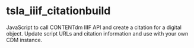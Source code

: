 # tsla_iiif_citationbuild
JavaScript to call CONTENTdm IIIF API and create a citation for a digital object. Update script URLs and citation information and use with your own CDM instance. 
